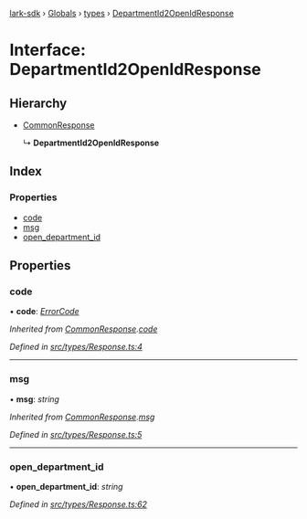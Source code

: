 [lark-sdk](../README.md) › [Globals](../globals.md) › [types](../modules/types.md) › [DepartmentId2OpenIdResponse](types.departmentid2openidresponse.md)

# Interface: DepartmentId2OpenIdResponse

## Hierarchy

* [CommonResponse](types.commonresponse.md)

  ↳ **DepartmentId2OpenIdResponse**

## Index

### Properties

* [code](types.departmentid2openidresponse.md#code)
* [msg](types.departmentid2openidresponse.md#msg)
* [open_department_id](types.departmentid2openidresponse.md#open_department_id)

## Properties

###  code

• **code**: *[ErrorCode](../modules/types.md#errorcode)*

*Inherited from [CommonResponse](types.commonresponse.md).[code](types.commonresponse.md#code)*

*Defined in [src/types/Response.ts:4](https://github.com/TbhT/lark-sdk/blob/e3605bb/src/types/Response.ts#L4)*

___

###  msg

• **msg**: *string*

*Inherited from [CommonResponse](types.commonresponse.md).[msg](types.commonresponse.md#msg)*

*Defined in [src/types/Response.ts:5](https://github.com/TbhT/lark-sdk/blob/e3605bb/src/types/Response.ts#L5)*

___

###  open_department_id

• **open_department_id**: *string*

*Defined in [src/types/Response.ts:62](https://github.com/TbhT/lark-sdk/blob/e3605bb/src/types/Response.ts#L62)*

